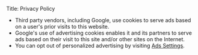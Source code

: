 Title: Privacy Policy

* Third party vendors, including Google, use cookies to serve ads based on a user's prior visits to this website.
* Google's use of advertising cookies enables it and its partners to serve ads based on their visit to this site and/or other sites on the Internet.
* You can opt out of personalized advertising by visiting [Ads Settings](https://www.google.com/settings/ads). 